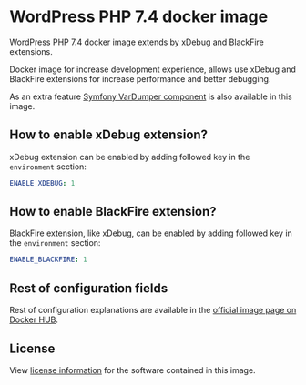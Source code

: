 # WordPress PHP 7.4 docker image

WordPress PHP 7.4 docker image extends by xDebug and BlackFire extensions.

Docker image for increase development experience, allows use xDebug and BlackFire extensions for increase performance and better debugging.

As an extra feature [Symfony VarDumper component](https://symfony.com/doc/current/components/var_dumper.html) is also available in this image.

## How to enable xDebug extension?

xDebug extension can be enabled by adding followed key in the `environment` section:

```yml
ENABLE_XDEBUG: 1
```

## How to enable BlackFire extension?

BlackFire extension, like xDebug, can be enabled by adding followed key in the `environment` section:

```yml
ENABLE_BLACKFIRE: 1
```

## Rest of configuration fields

Rest of configuration explanations are available in the [official image page on Docker HUB](https://hub.docker.com/_/wordpress/).

## License

View [license information](https://wordpress.org/about/license/) for the software contained in this image.
